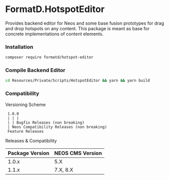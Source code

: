 # FormatD.HotspotEditor

Provides backend editor for Neos and some base fusion prototypes for drag and drop hotspots on any content.
This package is meant as base for concrete implementations of content elements.


### Installation

```bash
composer require formatd/hotspot-editor
```

### Compile Backend Editor

```bash
cd Resources/Private/Scripts/HotspotEditor && yarn && yarn build
```

### Compatibility

Versioning Scheme

     1.0.0 
     | | |
     | | Bugfix Releases (non breaking)
     | Neos Compatibility Releases (non breaking)
     Feature Releases

Releases & Compatibility

| Package Version | NEOS CMS Version |         
|-----------------|------------------|
| 1.0.x           | 5.X              |
| 1.1.x           | 7.X, 8.X         |
